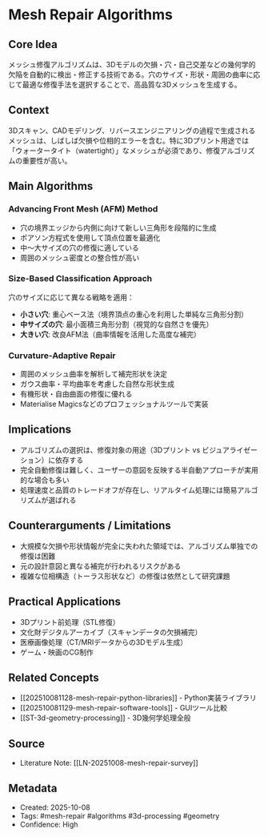 # Mesh Repair Algorithms

## Core Idea
メッシュ修復アルゴリズムは、3Dモデルの欠損・穴・自己交差などの幾何学的欠陥を自動的に検出・修正する技術である。穴のサイズ・形状・周囲の曲率に応じて最適な修復手法を選択することで、高品質な3Dメッシュを生成する。

## Context
3Dスキャン、CADモデリング、リバースエンジニアリングの過程で生成されるメッシュは、しばしば欠損や位相的エラーを含む。特に3Dプリント用途では「ウォータータイト（watertight）」なメッシュが必須であり、修復アルゴリズムの重要性が高い。

## Main Algorithms

### Advancing Front Mesh (AFM) Method
- 穴の境界エッジから内側に向けて新しい三角形を段階的に生成
- ポアソン方程式を使用して頂点位置を最適化
- 中〜大サイズの穴の修復に適している
- 周囲のメッシュ密度との整合性が高い

### Size-Based Classification Approach
穴のサイズに応じて異なる戦略を適用：
- **小さい穴**: 重心ベース法（境界頂点の重心を利用した単純な三角形分割）
- **中サイズの穴**: 最小面積三角形分割（視覚的な自然さを優先）
- **大きい穴**: 改良AFM法（曲率情報を活用した高度な補完）

### Curvature-Adaptive Repair
- 周囲のメッシュ曲率を解析して補完形状を決定
- ガウス曲率・平均曲率を考慮した自然な形状生成
- 有機形状・自由曲面の修復に優れる
- Materialise Magicsなどのプロフェッショナルツールで実装

## Implications
- アルゴリズムの選択は、修復対象の用途（3Dプリント vs ビジュアライゼーション）に依存する
- 完全自動修復は難しく、ユーザーの意図を反映する半自動アプローチが実用的な場合も多い
- 処理速度と品質のトレードオフが存在し、リアルタイム処理には簡易アルゴリズムが選ばれる

## Counterarguments / Limitations
- 大規模な欠損や形状情報が完全に失われた領域では、アルゴリズム単独での修復は困難
- 元の設計意図と異なる補完が行われるリスクがある
- 複雑な位相構造（トーラス形状など）の修復は依然として研究課題

## Practical Applications
- 3Dプリント前処理（STL修復）
- 文化財デジタルアーカイブ（スキャンデータの欠損補完）
- 医療画像処理（CT/MRIデータからの3Dモデル生成）
- ゲーム・映画のCG制作

## Related Concepts
- [[202510081128-mesh-repair-python-libraries]] - Python実装ライブラリ
- [[202510081129-mesh-repair-software-tools]] - GUIツール比較
- [[ST-3d-geometry-processing]] - 3D幾何学処理全般

## Source
- Literature Note: [[LN-20251008-mesh-repair-survey]]

## Metadata
- Created: 2025-10-08
- Tags: #mesh-repair #algorithms #3d-processing #geometry
- Confidence: High
